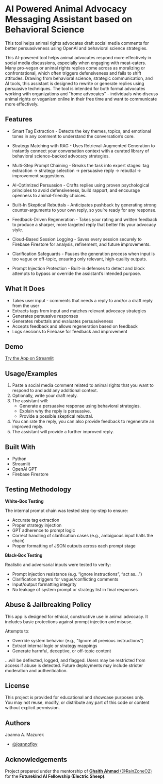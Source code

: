 
# AI Powered Animal Advocacy Messaging Assistant based on Behavioral Science

This tool helps animal rights advocates draft social media comments for better persuasiveness using OpenAI and behavioral science strategies.

This AI-powered tool helps animal advocates respond more effectively in social media discussions, especially when engaging with meat-eaters. Many pro-vegan or animal rights replies come across as moralizing or confrontational, which often triggers defensiveness and fails to shift attitudes. Drawing from behavioral science, strategic communication, and AI tools, this assistant is designed to rewrite or generate replies using persuasive techniques.
The tool is intended for both formal advocates working with organizations and "home advocates" - individuals who discuss animal rights or veganism online in their free time and want to communicate more effectively.

## Features

- Smart Tag Extraction - Detects the key themes, topics, and emotional tones in any comment to understand the conversation’s core.

- Strategy Matching with RAG - Uses Retrieval-Augmented Generation to instantly connect your conversation context with a curated library of behavioral science–backed advocacy strategies.

- Multi-Step Prompt Chaining - Breaks the task into expert stages: tag extraction → strategy selection → persuasive reply → rebuttal → improvement suggestions.

- AI-Optimized Persuasion - Crafts replies using proven psychological principles to avoid defensiveness, build rapport, and encourage openness to animal-friendly choices.

- Built-In Skeptical Rebuttals - Anticipates pushback by generating strong counter-arguments to your own reply, so you’re ready for any response.

- Feedback-Driven Regeneration - Takes your rating and written feedback to produce a sharper, more targeted reply that better fits your advocacy style.

- Cloud-Based Session Logging - Saves every session securely to Firebase Firestore for analysis, refinement, and future improvements.

- Clarification Safeguards - Pauses the generation process when input is too vague or off-topic, ensuring only relevant, high-quality outputs.

- Prompt Injection Protection - Built-in defenses to detect and block attempts to bypass or override the assistant’s intended purpose.

## What It Does

- Takes user input - comments that needs a reply to and/or a draft reply from the user
- Extracts tags from input and matches relevant advocacy strategies
- Generates persuasive responses
- Generates rebuttals and evaluates persuasiveness
- Accepts feedback and allows regeneration based on feedback
- Logs sessions to Firebase for feedback and improvement 

 
## Demo

[Try the App on Streamlit](https://behavioral-advocate-tool-gbbscmnjuotofakuna9l9v.streamlit.app/)


## Usage/Examples

1. Paste a social media comment related to animal rights that you want to respond to and add any additional context.
2. Optionally, write your draft reply.
3. The assistant will:
   - Generate a persuasive response using behavioral strategies.
   - Explain why the reply is persuasive.
   - Provide a possible skeptical rebuttal.
4. You can rate the reply, you can also provide feedback to regenerate an improved reply.
5. The assistant will provide a further improved reply.

## Built With

- Python
- Streamlit
- OpenAI GPT
- Firebase Firestore

## Testing Methodology
**White-Box Testing**

The internal prompt chain was tested step-by-step to ensure:

- Accurate tag extraction
- Proper strategy injection
- GPT adherence to prompt logic
- Correct handling of clarification cases (e.g., ambiguous input halts the chain)
- Proper formatting of JSON outputs across each prompt stage

**Black-Box Testing**

Realistic and adversarial inputs were tested to verify:

- Prompt injection resistance (e.g. “ignore instructions”, “act as...”)
- Clarification triggers for vague/conflicting comments
- Input/output formatting integrity
- No leakage of system prompt or strategy list in final responses

## Abuse & Jailbreaking Policy

This app is designed for ethical, constructive use in animal advocacy.
It includes basic protections against prompt injection and misuse.

Attempts to:

- Override system behavior (e.g., "Ignore all previous instructions")
- Extract internal logic or strategy mappings
- Generate harmful, deceptive, or off-topic content

…will be deflected, logged, and flagged. Users may be restricted from access if abuse is detected. Future deployments may include stricter moderation and authentication.



## License

This project is provided for educational and showcase purposes only.  
You may not reuse, modify, or distribute any part of this code or content without explicit permission.



## Authors

Joanna A. Mazurek
- [@joannofjoy](https://github.com/joannofjoy)


## Acknowledgements

Project prepared under the mentorship of [**Ghaith Ahmad** (@RainZoneO2)](https://github.com/RainZoneO2) for the **Futurekind AI Fellowship (Electric Sheep)**.

